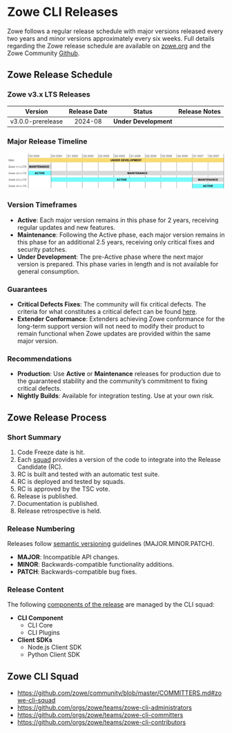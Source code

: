 # Zowe CLI Releases

Zowe follows a regular release schedule with major versions released every two years and minor versions approximately every six weeks. Full details regarding the Zowe release schedule are available on [zowe.org](https://www.zowe.org/download#timeline) and the Zowe Community [Github](https://github.com/zowe/community/blob/master/Technical-Steering-Committee/release.md).

## Zowe Release Schedule

### Zowe v3.x LTS Releases
|  Version | Release Date |  Status    | Release Notes |
|:--------:|:------------:|:----------:|:-------------:|
|  v3.0.0-prerelease  | 2024-08      | **Under Development** |     |

### Major Release Timeline

![Zowe Major Releases](https://raw.githubusercontent.com/zowe/zowe.github.io/master/assets/img/major_releases.webp)

### Version Timeframes

- **Active**: Each major version remains in this phase for 2 years, receiving regular updates and new features.
- **Maintenance**: Following the Active phase, each major version remains in this phase for an additional 2.5 years, receiving only critical fixes and security patches.
- **Under Development**: The pre-Active phase where the next major version is prepared. This phase varies in length and is not available for general consumption.

### Guarantees

- **Critical Defects Fixes**: The community will fix critical defects. The criteria for what constitutes a critical defect can be found [here](https://github.com/zowe/community/blob/master/Technical-Steering-Committee/release.md#active-release).
- **Extender Conformance**: Extenders achieving Zowe conformance for the long-term support version will not need to modify their product to remain functional when Zowe updates are provided within the same major version.

### Recommendations

- **Production**: Use **Active** or **Maintenance** releases for production due to the guaranteed stability and the community’s commitment to fixing critical defects.
- **Nightly Builds**: Available for integration testing. Use at your own risk.

## Zowe Release Process

### Short Summary

1. Code Freeze date is hit.
2. Each [squad](https://github.com/zowe/community/blob/master/Technical-Steering-Committee/squads.md) provides a version of the code to integrate into the Release Candidate (RC).
3. RC is built and tested with an automatic test suite.
4. RC is deployed and tested by squads.
5. RC is approved by the TSC vote.
6. Release is published.
7. Documentation is published.
8. Release retrospective is held.

### Release Numbering

Releases follow [semantic versioning](https://semver.org/) guidelines (MAJOR.MINOR.PATCH).

- **MAJOR**: Incompatible API changes.
- **MINOR**: Backwards-compatible functionality additions.
- **PATCH**: Backwards-compatible bug fixes.

### Release Content

The following [components of the release](https://github.com/zowe/community/blob/master/Technical-Steering-Committee/release.md#release-content) are managed by the CLI squad:

- **CLI Component**
  - CLI Core
  - CLI Plugins
- **Client SDKs**
  - Node.js Client SDK
  - Python Client SDK


## Zowe CLI Squad
- https://github.com/zowe/community/blob/master/COMMITTERS.md#zowe-cli-squad
- https://github.com/orgs/zowe/teams/zowe-cli-administrators
- https://github.com/orgs/zowe/teams/zowe-cli-committers
- https://github.com/orgs/zowe/teams/zowe-cli-contributors